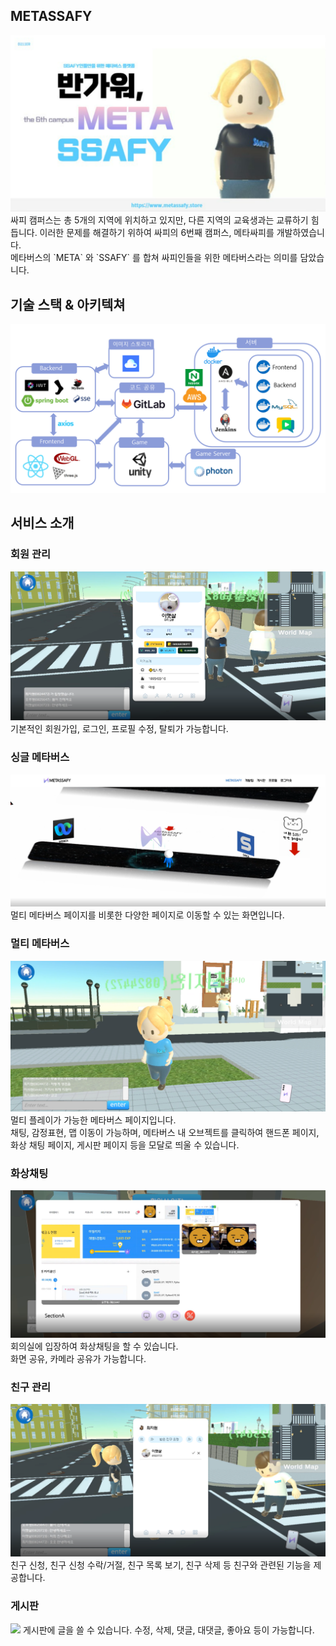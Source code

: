 ## METASSAFY
<img src = "./img/소개.png">
싸피 캠퍼스는 총 5개의 지역에 위치하고 있지만, 다른 지역의 교육생과는 교류하기 힘듭니다. 
이러한 문제를 해결하기 위하여 싸피의 6번째 캠퍼스, 메타싸피를 개발하였습니다. <br>
메타버스의 `META` 와 `SSAFY` 를 합쳐 싸피인들을 위한 메타버스라는 의미를 담았습니다. 
 
## 기술 스택 & 아키텍쳐
<img src = "./img/아키텍쳐.png">

 
## 서비스 소개 

### 회원 관리
<img src = "./img/프로필.png">
기본적인 회원가입, 로그인, 프로필 수정, 탈퇴가 가능합니다.

### 싱글 메타버스
<img src = "./img/싱글메타버스.png">
멀티 메타버스 페이지를 비롯한 다양한 페이지로 이동할 수 있는 화면입니다. 

### 멀티 메타버스
<img src = "./img/메타버스기본.png">
멀티 플레이가 가능한 메타버스 페이지입니다. <br>
채팅, 감정표현, 맵 이동이 가능하며,  메타버스 내 오브젝트를 클릭하여 핸드폰 페이지, 화상 채팅 페이지, 게시판 페이지 등을 모달로 띄울 수 있습니다. 

### 화상채팅
<img src = "./img/화상채팅.png">
회의실에 입장하여 화상채팅을 할 수 있습니다.
<br> 화면 공유, 카메라 공유가 가능합니다.

### 친구 관리
<img src = "./img/친구신청.png">
친구 신청, 친구 신청 수락/거절, 친구 목록 보기, 친구 삭제 등
친구와 관련된 기능을 제공합니다.

### 게시판
<img src = "./img/.png">
게시판에 글을 쓸 수 있습니다. 
수정, 삭제, 댓글, 대댓글, 좋아요 등이 가능합니다. 
